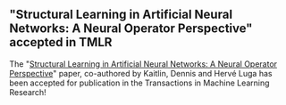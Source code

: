 ## "Structural Learning in Artificial Neural Networks: A Neural Operator Perspective" accepted in TMLR

The "[Structural Learning in Artificial Neural Networks: A Neural Operator Perspective](https://openreview.net/forum?id=gzhEGhcsnN)" paper, co-authored by Kaitlin, Dennis and Hervé Luga has been accepted for publication in the Transactions in Machine Learning Research!




